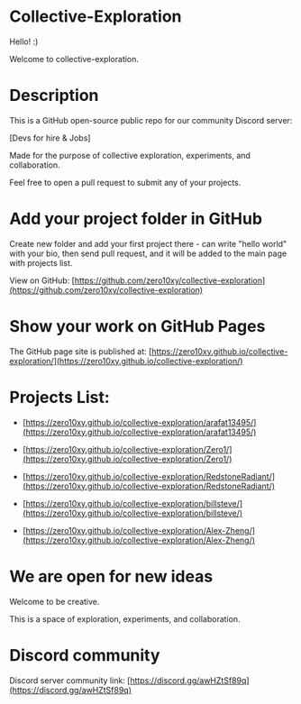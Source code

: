 # Collective-Exploration

Hello! :)

Welcome to collective-exploration.

# Description

This is a GitHub open-source public repo for our  community Discord server:

[Devs for hire & Jobs]

Made for the purpose of collective exploration, experiments, and collaboration.

Feel free to open a pull request to submit any of your projects.

# Add your project folder in GitHub

Create new folder and add your first project there - can write "hello world" with your bio, then send pull request, and it will be added to the main page with projects list.

View on GitHub: [https://github.com/zero10xy/collective-exploration](https://github.com/zero10xy/collective-exploration)

# Show your work on GitHub Pages

The GitHub page site is published at: [https://zero10xy.github.io/collective-exploration/](https://zero10xy.github.io/collective-exploration/)

# Projects List:

* [https://zero10xy.github.io/collective-exploration/arafat13495/](https://zero10xy.github.io/collective-exploration/arafat13495/)

* [https://zero10xy.github.io/collective-exploration/Zero1/](https://zero10xy.github.io/collective-exploration/Zero1/)

* [https://zero10xy.github.io/collective-exploration/RedstoneRadiant/](https://zero10xy.github.io/collective-exploration/RedstoneRadiant/)

* [https://zero10xy.github.io/collective-exploration/billsteve/](https://zero10xy.github.io/collective-exploration/billsteve/)

* [https://zero10xy.github.io/collective-exploration/Alex-Zheng/](https://zero10xy.github.io/collective-exploration/Alex-Zheng/)

# We are open for new ideas

Welcome to be creative.

This is a space of exploration, experiments, and collaboration.

# Discord community

Discord server community link: [https://discord.gg/awHZtSf89q](https://discord.gg/awHZtSf89q)
